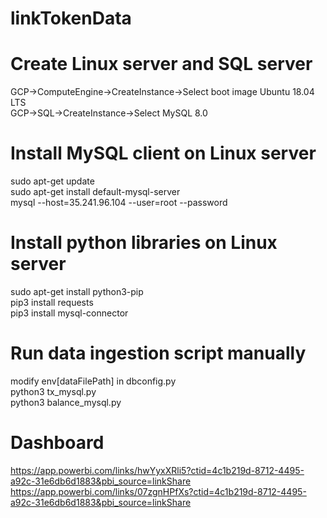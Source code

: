# linkTokenData

# Create Linux server and SQL server
GCP->ComputeEngine->CreateInstance->Select boot image Ubuntu 18.04 LTS \
GCP->SQL->CreateInstance->Select MySQL 8.0

# Install MySQL client on Linux server
sudo apt-get update \
sudo apt-get install default-mysql-server \
mysql --host=35.241.96.104 --user=root --password

# Install python libraries on Linux server
sudo apt-get install python3-pip \
pip3 install requests \
pip3 install mysql-connector 

# Run data ingestion script manually
modify env[dataFilePath] in dbconfig.py \
python3 tx_mysql.py \
python3 balance_mysql.py 

# Dashboard
https://app.powerbi.com/links/hwYyxXRli5?ctid=4c1b219d-8712-4495-a92c-31e6db6d1883&pbi_source=linkShare \
https://app.powerbi.com/links/07zgnHPfXs?ctid=4c1b219d-8712-4495-a92c-31e6db6d1883&pbi_source=linkShare
